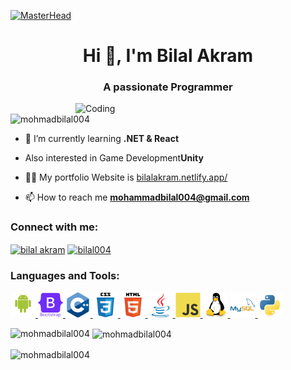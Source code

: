 [![MasterHead](https://user-images.githubusercontent.com/76880102/157709681-304db8cb-e8b8-46b3-93a5-d37d4f40c698.PNG)](https://rishavchanda.io)
<h1 align="center">Hi 👋, I'm Bilal Akram</h1>
<h3 align="center">A passionate Programmer</h3>
<img align = "right" alt = "Coding" width = "400" src = "https://cdn.dribbble.com/users/1708950/screenshots/4188877/developer_med.gif">

<p align="left"> <img src="https://komarev.com/ghpvc/?username=mohmadbilal004&label=Profile%20views&color=0e75b6&style=flat" alt="mohmadbilal004" /> </p>

- 🌱 I’m currently learning **.NET & React**
-  Also interested in Game Development**Unity**

- 👨‍💻 My portfolio Website is [bilalakram.netlify.app/](bilalakram.netlify.app/)

- 📫 How to reach me **mohammadbilal004@gmail.com**

<h3 align="left">Connect with me:</h3>
<p align="left">
<a href="https://linkedin.com/in/bilal akram" target="blank"><img align="center" src="https://raw.githubusercontent.com/rahuldkjain/github-profile-readme-generator/master/src/images/icons/Social/linked-in-alt.svg" alt="bilal akram" height="30" width="40" /></a>
<a href="https://www.hackerrank.com/bilal004" target="blank"><img align="center" src="https://raw.githubusercontent.com/rahuldkjain/github-profile-readme-generator/master/src/images/icons/Social/hackerrank.svg" alt="bilal004" height="30" width="40" /></a>
</p>

<h3 align="left">Languages and Tools:</h3>
<p align="left"> <a href="https://developer.android.com" target="_blank" rel="noreferrer"> <img src="https://raw.githubusercontent.com/devicons/devicon/master/icons/android/android-original-wordmark.svg" alt="android" width="40" height="40"/> </a> <a href="https://getbootstrap.com" target="_blank" rel="noreferrer"> <img src="https://raw.githubusercontent.com/devicons/devicon/master/icons/bootstrap/bootstrap-plain-wordmark.svg" alt="bootstrap" width="40" height="40"/> </a> <a href="https://www.w3schools.com/cpp/" target="_blank" rel="noreferrer"> <img src="https://raw.githubusercontent.com/devicons/devicon/master/icons/cplusplus/cplusplus-original.svg" alt="cplusplus" width="40" height="40"/> </a> <a href="https://www.w3schools.com/css/" target="_blank" rel="noreferrer"> <img src="https://raw.githubusercontent.com/devicons/devicon/master/icons/css3/css3-original-wordmark.svg" alt="css3" width="40" height="40"/> </a> <a href="https://www.w3.org/html/" target="_blank" rel="noreferrer"> <img src="https://raw.githubusercontent.com/devicons/devicon/master/icons/html5/html5-original-wordmark.svg" alt="html5" width="40" height="40"/> </a><a href="https://www.java.com" target="_blank" rel="noreferrer"> <img src="https://raw.githubusercontent.com/devicons/devicon/master/icons/java/java-original.svg" alt="java" width="40" height="40"/> </a> <a href="https://developer.mozilla.org/en-US/docs/Web/JavaScript" target="_blank" rel="noreferrer"> <img src="https://raw.githubusercontent.com/devicons/devicon/master/icons/javascript/javascript-original.svg" alt="javascript" width="40" height="40"/> </a> <a href="https://www.linux.org/" target="_blank" rel="noreferrer"> <img src="https://raw.githubusercontent.com/devicons/devicon/master/icons/linux/linux-original.svg" alt="linux" width="40" height="40"/> </a> <a href="https://www.mysql.com/" target="_blank" rel="noreferrer"> <img src="https://raw.githubusercontent.com/devicons/devicon/master/icons/mysql/mysql-original-wordmark.svg" alt="mysql" width="40" height="40"/> </a> <a href="https://www.python.org" target="_blank" rel="noreferrer"> <img src="https://raw.githubusercontent.com/devicons/devicon/master/icons/python/python-original.svg" alt="python" width="40" height="40"/> </a> </p>

<p><img align="left" src="https://github-readme-stats.vercel.app/api/top-langs?username=mohmadbilal004&show_icons=true&locale=en&layout=compact" alt="mohmadbilal004" /></p>

<p>&nbsp;<img align="center" src="https://github-readme-stats.vercel.app/api?username=mohmadbilal004&show_icons=true&locale=en" alt="mohmadbilal004" /></p>

<p><img align="center" src="https://github-readme-streak-stats.herokuapp.com/?user=mohmadbilal004&" alt="mohmadbilal004" /></p>
